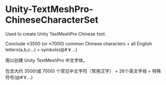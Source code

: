 # Unity-TextMeshPro-ChineseCharacterSet

Used to create Unity TextMeshPro Chinese font. 

Conclude &approx;3500 (or &approx;7000) common Chinese characters + all English letters(a,b,c...) + symbols(@#￥...)

用以创建 Unity TextMeshPro 中文字体。

包含大约 3500(或 7000) 个常见中文字符（常用汉字） + 26个英文字母 + 特殊符号(@#￥...)
